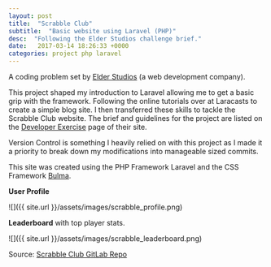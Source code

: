 ```yaml
---
layout: post
title:  "Scrabble Club"
subtitle:  "Basic website using Laravel (PHP)"
desc:  "Following the Elder Studios challenge brief."
date:   2017-03-14 18:26:33 +0000
categories: project php laravel
---
```


A coding problem set by [Elder Studios](http://www.elder-studios.co.uk/) (a web development company).

This project shaped my introduction to Laravel allowing me to get a basic grip with the framework. Following the online tutorials over at Laracasts to create a simple blog site. I then transferred these skills to tackle the Scrabble Club website. The brief and guidelines for the project are listed on the [Developer Exercise](http://www.elder-studios.co.uk/developer-exercise/) page of their site.

Version Control is something I heavily relied on with this project as I made it a priority to break down my modifications into manageable sized commits.

This site was created using the PHP Framework Laravel and the CSS Framework [Bulma](http://bulma.io/).

**User Profile**

![]({{ site.url }}/assets/images/scrabble_profile.png)

**Leaderboard** with top player stats.

![]({{ site.url }}/assets/images/scrabble_leaderboard.png)

Source: [Scrabble Club GitLab Repo](https://gitlab.com/Pheasey/scrabble-task)
